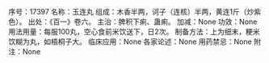 序号：17397
名称：玉连丸
组成：木香半两，诃子（连核）半两，黄连1斤（炒紫色）。
出处：《百一》卷六。
主治：脾积下痢、蛊痢。
加减：None
功效：None
用法用量：每服100丸，空心食前米饮送下，日2次。
制备方法：上为细末，粳米饮糊为丸，如梧桐子大。
临床应用：None
各家论述：None
用药禁忌：None
附注：None
